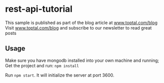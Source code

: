 # rest-api-tutorial

This sample is published as part of the blog article at www.toptal.com/blog
Visit www.toptal.com/blog and subscribe to our newsletter to read great posts

## Usage

Make sure you have mongodb installed into your own machine and running;
Get the project and run: `npm install`

Run `npm start`. It will initialize the server at port 3600.
